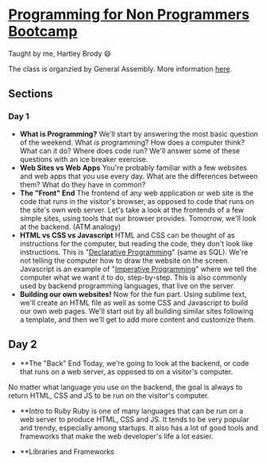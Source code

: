 # [Programming for Non Programmers Bootcamp](https://generalassemb.ly/education/programming-for-non-programmers-bootcamp/boston/18504)
Taught by me, Hartley Brody 😄

The class is organzied by General Assembly. More information [here](https://generalassemb.ly/education/programming-for-non-programmers-bootcamp/boston/18504).

## Sections

### Day 1
 * **What is Programming?** We'll start by answering the most basic question of the weekend. What *is* programming? How does a computer think? What can it do? Where does code run? We'll answer some of these questions with an ice breaker exercise.
 * **Web Sites vs Web Apps** You're probably familiar with a few websites and web apps that you use every day. What are the differences between them? What do they have in common?
 * **The "Front" End** The frontend of any web application or web site is the code that runs in the visitor's browser, as opposed to code that runs on the site's own web server. Let's take a look at the frontends of a few simple sites, using tools that our browser provides. Tomorrow, we'll look at the backend. (ATM analogy)
 * **HTML vs CSS vs Javascript** HTML and CSS can be thought of as instructions for the computer, but reading the code, they don't look like instructions. This is "[Declarative Programming](https://en.wikipedia.org/wiki/Declarative_programming)" (same as SQL). We're not telling the computer how to draw the website on the screen. Javascript is an example of "[Imperative Programming](https://en.wikipedia.org/wiki/Imperative_programming)" where we tell the computer what we want it to do, step-by-step. This is also commonly used by backend programming languages, that live on the server.
 * **Building our own websites!** Now for the fun part. Using sublime text, we'll create an HTML file as well as some CSS and Javascript to build our own web pages. We'll start out by all building similar sites following a template, and then we'll get to add more content and customize them.


## Day 2

 * **The "Back" End
Today, we're going to look at the backend, or code that runs on a web server, as opposed to on a visitor's computer.

No matter what language you use on the backend, the goal is always to return HTML, CSS and JS to be run on the visitor's computer.

 * **Intro to Ruby
Ruby is one of many languages that can be run on a web server to produce HTML, CSS and JS. It tends to be very popular and trendy, especially among startups. It also has a lot of good tools and frameworks that make the web developer's life a lot easier.

 * **Libraries and Frameworks